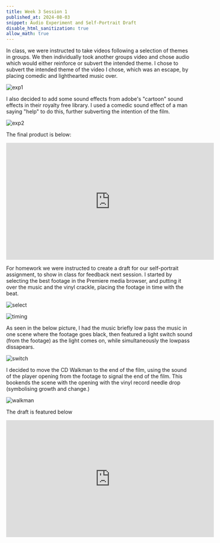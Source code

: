 ```yaml
---
title: Week 3 Session 1
published_at: 2024-08-03
snippet: Audio Experiment and Self-Portrait Draft
disable_html_sanitization: true
allow_math: true
---
```


In class, we were instructed to take videos following a selection of themes in groups. We then individually took another groups video and chose audio which would either reinforce or subvert the intended theme. I chose to subvert the intended theme of the video I chose, which was an escape, by placing comedic and lighthearted music over.

![exp1](/w03s1/exp1.png)

I also decided to add some sound effects from adobe's "cartoon" sound effects in their royalty free library. I used a comedic sound effect of a man saying "help" to do this, further subverting the intention of the film.

![exp2](/w03s1/exp2.png)

The final product is below:

<iframe width="560" height="315" src="https://www.youtube.com/embed/L0piSfWbQkI?si=wSp01_IIthL1CnqP" title="YouTube video player" frameborder="0" allow="accelerometer; autoplay; clipboard-write; encrypted-media; gyroscope; picture-in-picture; web-share" referrerpolicy="strict-origin-when-cross-origin" allowfullscreen></iframe>

For homework we were instructed to create a draft for our self-portrait assignment, to show in class for feedback next session. I started by selecting the best footage in the Premiere media browser, and putting it over the music and the vinyl crackle, placing the footage in time with the beat.

![select](/w03s1/select.png)

![timing](/w03s1/timing.png)

As seen in the below picture, I had the music briefly low pass the music in one scene where the footage goes black, then featured a light switch sound (from the footage) as the light comes on, while simultaneously the lowpass dissapears.
 
![switch](/w03s1/switch.png)

I decided to move the CD Walkman to the end of the film, using the sound of the player opening from the footage to signal the end of the film. This bookends the scene with the opening with the vinyl record needle drop (symbolising growth and change.)

![walkman](/w03s1/walkman.png)

The draft is featured below

<iframe width="560" height="315" src="https://www.youtube.com/embed/81SM4SHPsg0?si=5G2VG4shRKP-CXQt" title="YouTube video player" frameborder="0" allow="accelerometer; autoplay; clipboard-write; encrypted-media; gyroscope; picture-in-picture; web-share" referrerpolicy="strict-origin-when-cross-origin" allowfullscreen></iframe>